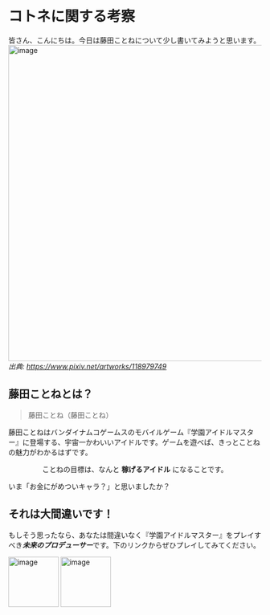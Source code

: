 # コトネに関する考察

皆さん、こんにちは。今日は藤田ことねについて少し書いてみようと思います。
<img width="1200" height="630" alt="image" src="https://github.com/user-attachments/assets/e0361117-cf81-4c92-9794-648af63f5676" />
_出典: https://www.pixiv.net/artworks/118979749_

## 藤田ことねとは？

> 藤田ことね（藤田ことね）

藤田ことねはバンダイナムコゲームスのモバイルゲーム『学園アイドルマスター』に登場する、宇宙一かわいいアイドルです。ゲームを遊べば、きっとことねの魅力がわかるはずです。

<p align=center>ことねの目標は、なんと <strong>稼げるアイドル</strong> になることです。</p>

いま「お金にがめついキャラ？」と思いましたか？

## それは大間違いです！

もしそう思ったなら、あなたは間違いなく『学園アイドルマスター』をプレイすべき<strong><em>未来のプロデューサー</em></strong>です。下のリンクからぜひプレイしてみてください。

<a href="https://play.google.com/store/apps/details?id=com.bandainamcoent.idolmaster_gakuen"><img width="auto" height="100" alt="image" src="https://github.com/user-attachments/assets/9d453a06-ef6b-432e-9d7b-0f351377bdb7" /></a>
<a href="https://apps.apple.com/jp/app/%E5%AD%A6%E5%9C%92%E3%82%A2%E3%82%A4%E3%83%89%E3%83%AB%E3%83%9E%E3%82%B9%E3%82%BF%E3%83%BC/id6446659989"><img width="auto" height="100" alt="image" src="https://github.com/user-attachments/assets/98cbe9e4-dc3c-4765-8399-06597352794f" /></a>

```

```
